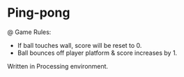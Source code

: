 # Ping-pong

@ Game Rules:
* If ball touches wall, score will be reset to 0.
* Ball bounces off player platform & score increases by 1.

Written in Processing environment.

